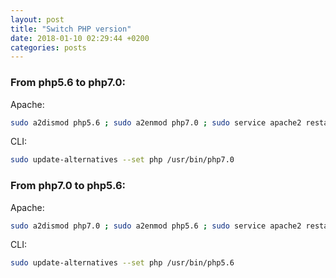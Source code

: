 ```yaml
---
layout: post
title: "Switch PHP version"
date: 2018-01-10 02:29:44 +0200
categories: posts
---
```


### From php5.6 to php7.0:

Apache:
```bash
sudo a2dismod php5.6 ; sudo a2enmod php7.0 ; sudo service apache2 restart
```

CLI:
```bash
sudo update-alternatives --set php /usr/bin/php7.0
```

### From php7.0 to php5.6:

Apache:
```bash
sudo a2dismod php7.0 ; sudo a2enmod php5.6 ; sudo service apache2 restart
```

CLI:
```bash
sudo update-alternatives --set php /usr/bin/php5.6
```


